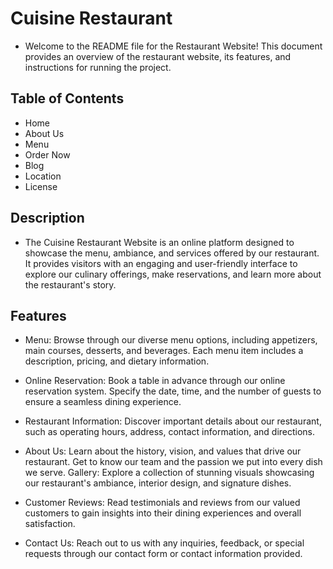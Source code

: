 # Cuisine Restaurant

- Welcome to the README file for the Restaurant Website! This document provides an overview of the restaurant website, its features, and instructions for running the project.

## Table of Contents
- Home
- About Us
- Menu
- Order Now
- Blog
- Location
- License

## Description
- The Cuisine Restaurant Website is an online platform designed to showcase the menu, ambiance, and services offered by our restaurant. It provides visitors with an engaging and user-friendly interface to explore our culinary offerings, make reservations, and learn more about the restaurant's story.

## Features
- Menu: Browse through our diverse menu options, including appetizers, main courses, desserts, and beverages. Each menu item includes a description, pricing, and dietary information.

- Online Reservation: Book a table in advance through our online reservation system. Specify the date, time, and the number of guests to ensure a seamless dining experience.

- Restaurant Information: Discover important details about our restaurant, such as operating hours, address, contact information, and directions.

- About Us: Learn about the history, vision, and values that drive our restaurant. Get to know our team and the passion we put into every dish we serve.
Gallery: Explore a collection of stunning visuals showcasing our restaurant's ambiance, interior design, and signature dishes.

- Customer Reviews: Read testimonials and reviews from our valued customers to gain insights into their dining experiences and overall satisfaction.

- Contact Us: Reach out to us with any inquiries, feedback, or special requests through our contact form or contact information provided.

